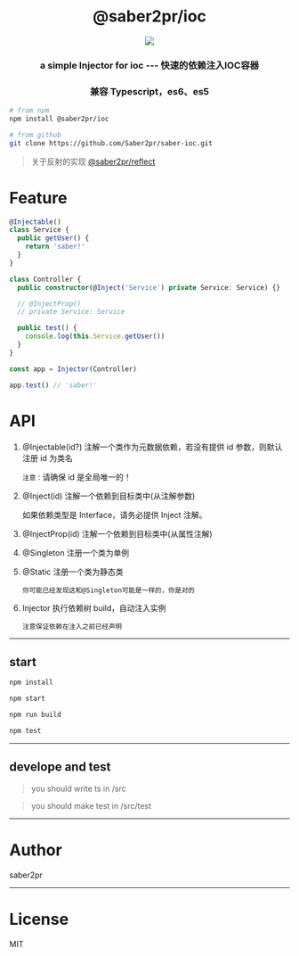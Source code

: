 <h1 align="center">@saber2pr/ioc</h1>
  <p align="center">
    <a href="https://www.npmjs.com/package/@saber2pr/ioc">
      <img src="https://img.shields.io/npm/v/@saber2pr/ioc.svg?color=blue" />
    </a>
  </p>
<h3 align="center">a simple Injector for ioc --- 快速的依赖注入IOC容器</h3>
<h3 align="center">兼容 Typescript，es6、es5</h3>

```bash
# from npm
npm install @saber2pr/ioc

# from github
git clone https://github.com/Saber2pr/saber-ioc.git

```

> 关于反射的实现 [@saber2pr/reflect](https://github.com/Saber2pr/-saber2pr-reflect)

# Feature

```ts
@Injectable()
class Service {
  public getUser() {
    return 'saber!'
  }
}

class Controller {
  public constructor(@Inject('Service') private Service: Service) {}

  // @InjectProp()
  // private Service: Service

  public test() {
    console.log(this.Service.getUser())
  }
}

const app = Injector(Controller)

app.test() // 'saber!'
```

# API

1. @Injectable(id?) 注解一个类作为元数据依赖，若没有提供 id 参数，则默认注册 id 为类名

   `注意：`请确保 id 是全局唯一的！

2. @Inject(id) 注解一个依赖到目标类中(从注解参数)

   如果依赖类型是 Interface，请务必提供 Inject 注解。

3. @InjectProp(id) 注解一个依赖到目标类中(从属性注解)

3. @Singleton 注册一个类为单例

4. @Static 注册一个类为静态类

   `你可能已经发现这和@Singleton可能是一样的，你是对的`

5. Injector 执行依赖树 build，自动注入实例

   `注意保证依赖在注入之前已经声明`

---

## start

```bash
npm install
```

```bash
npm start

npm run build

npm test

```

---

## develope and test

> you should write ts in /src

> you should make test in /src/test

---

# Author

saber2pr

---

# License

MIT
